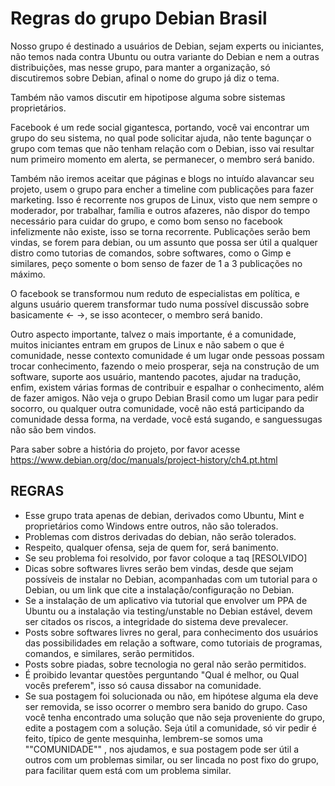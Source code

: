 # Regras do grupo Debian Brasil

Nosso grupo é destinado a usuários de Debian, sejam experts ou iniciantes, não temos nada contra Ubuntu ou outra variante do Debian e nem a outras distribuições, mas nesse grupo, para manter a organização, só discutiremos sobre Debian, afinal o nome do grupo já diz o tema.

Também não vamos discutir em hipotipose alguma sobre sistemas proprietários.

Facebook é um rede social gigantesca, portando, você vai encontrar um grupo do seu sistema, no qual pode solicitar ajuda, não tente bagunçar o grupo com temas que não tenham relação com o Debian, isso vai resultar num primeiro momento em alerta, se permanecer, o membro será banido. 

Também não iremos aceitar que páginas e blogs no intuído alavancar seu projeto, usem o grupo para encher a timeline com publicações para fazer marketing. 
Isso é recorrente nos grupos de Linux, visto que nem sempre o moderador, por trabalhar, família e outros afazeres, não dispor do tempo necessário para cuidar do grupo, e como bom senso no facebook infelizmente não existe, isso se torna recorrente. Publicações serão bem vindas, se forem para debian, ou um assunto que possa ser útil a qualquer distro como tutorias de comandos, sobre softwares, como o Gimp e similares, peço somente o bom senso de fazer de 1 a 3 publicações no máximo.

O facebook se transformou num reduto de especialistas em política, e alguns usuário querem transformar tudo numa possível discussão sobre basicamente <- ->, se isso acontecer, o membro será banido.

Outro aspecto importante, talvez o mais importante, é a comunidade, muitos iniciantes entram em grupos de Linux e não sabem o que é comunidade, nesse contexto comunidade é um lugar onde pessoas possam trocar conhecimento, fazendo o meio prosperar, seja na construção de um software, suporte aos usuário, mantendo pacotes, ajudar na tradução, enfim, existem várias formas de contribuir e espalhar o conhecimento, além de fazer amigos. Não veja o grupo Debian Brasil como um lugar para pedir socorro, ou qualquer outra comunidade, você não está participando da comunidade dessa forma, na verdade, você está sugando, e sanguessugas não são bem vindos. 

Para saber sobre a história do projeto, por favor acesse
https://www.debian.org/doc/manuals/project-history/ch4.pt.html


## REGRAS 

* Esse grupo trata apenas de debian, derivados como Ubuntu, Mint e proprietários como Windows entre outros, não são tolerados.
* Problemas com distros derivadas do debian, não serão tolerados.
* Respeito, qualquer ofensa, seja de quem for, será banimento.
* Se seu problema foi resolvido, por favor coloque a taq [RESOLVIDO]
* Dicas sobre softwares livres serão bem vindas, desde que sejam possíveis de instalar no Debian, acompanhadas com um tutorial para o Debian, ou um link que cite a instalação/configuração no Debian.
* Se a instalação de um aplicativo via tutorial que envolver um PPA de Ubuntu ou a instalação via testing/unstable no Debian estável, devem ser citados os riscos, a integridade do sistema deve prevalecer.
* Posts sobre softwares livres no geral, para conhecimento dos usuários das possibilidades em relação a software, como tutoriais de programas, comandos, e similares, serão permitidos. 
* Posts sobre piadas, sobre tecnologia no geral não serão permitidos.
* É proibido levantar questões perguntando "Qual é melhor, ou Qual vocês preferem", isso só causa dissabor na comunidade.
* Se sua postagem foi solucionada ou não, em hipótese alguma ela deve ser removida, se isso ocorrer o membro sera banido do grupo. Caso você tenha encontrado uma solução que não seja proveniente do grupo, edite a postagem com a solução. Seja útil a comunidade, só vir pedir é feito, típico de gente mesquinha, lembrem-se somos uma ""COMUNIDADE"" , nos ajudamos, e sua postagem pode ser útil a outros com um problemas similar, ou ser lincada no post fixo do grupo, para facilitar quem está com um problema similar.
